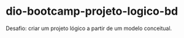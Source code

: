 # dio-bootcamp-projeto-logico-bd

Desafio: criar um projeto lógico a partir de um modelo conceitual.
